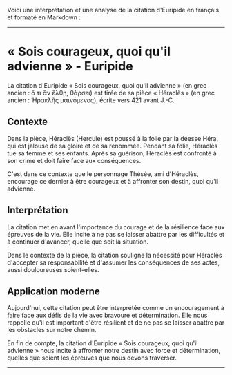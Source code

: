 Voici une interprétation et une analyse de la citation d'Euripide en français et formaté en Markdown :

---

# « Sois courageux, quoi qu'il advienne » - Euripide

La citation d'Euripide « Sois courageux, quoi qu'il advienne » (en grec ancien : ὅ τι ἂν ἔλθῃ, θάρσει) est tirée de sa pièce « Héraclès » (en grec ancien : Ἡρακλῆς μαινόμενος), écrite vers 421 avant J.-C.

## Contexte

Dans la pièce, Héraclès (Hercule) est poussé à la folie par la déesse Héra, qui est jalouse de sa gloire et de sa renommée. Pendant sa folie, Héraclès tue sa femme et ses enfants. Après sa guérison, Héraclès est confronté à son crime et doit faire face aux conséquences.

C'est dans ce contexte que le personnage Thésée, ami d'Héraclès, encourage ce dernier à être courageux et à affronter son destin, quoi qu'il advienne.

## Interprétation

La citation met en avant l'importance du courage et de la résilience face aux épreuves de la vie. Elle incite à ne pas se laisser abattre par les difficultés et à continuer d'avancer, quelle que soit la situation.

Dans le contexte de la pièce, la citation souligne la nécessité pour Héraclès d'accepter sa responsabilité et d'assumer les conséquences de ses actes, aussi douloureuses soient-elles.

## Application moderne

Aujourd'hui, cette citation peut être interprétée comme un encouragement à faire face aux défis de la vie avec bravoure et détermination. Elle nous rappelle qu'il est important d'être résilient et de ne pas se laisser abattre par les obstacles sur notre chemin.

En fin de compte, la citation d'Euripide « Sois courageux, quoi qu'il advienne » nous incite à affronter notre destin avec force et détermination, quelles que soient les épreuves que nous devons traverser.

---